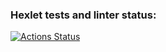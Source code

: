 ### Hexlet tests and linter status:
[![Actions Status](https://github.com/Doom3444/java-project-61/actions/workflows/hexlet-check.yml/badge.svg)](https://github.com/Doom3444/java-project-61/actions)